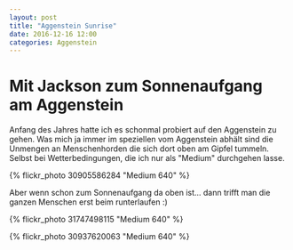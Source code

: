 ```yaml
---
layout: post
title: "Aggenstein Sunrise"
date: 2016-12-16 12:00
categories: Aggenstein 
---
```

# Mit Jackson zum Sonnenaufgang am Aggenstein

Anfang des Jahres hatte ich es schonmal probiert auf den Aggenstein zu gehen.
Was mich ja immer im speziellen vom Aggenstein abhält sind die Unmengen an Menschenhorden die sich dort oben am Gipfel tummeln.
Selbst bei Wetterbedingungen, die ich nur als "Medium" durchgehen lasse.

{% flickr_photo 30905586284 "Medium 640" %}

<!--more-->

Aber wenn schon zum Sonnenaufgang da oben ist... dann trifft man die ganzen Menschen erst beim runterlaufen :)

{% flickr_photo 31747498115 "Medium 640" %}

{% flickr_photo 30937620063 "Medium 640" %}
